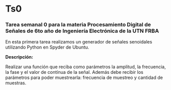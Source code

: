 # Ts0
### Tarea semanal 0 para la materia Procesamiento Digital de Señales de 6to año de Ingeniería Electrónica de la UTN FRBA



En esta primera tarea realizamos un generador de señales senoidales utilizando Python en Spyder de Ubuntu.


**Descripción:**

Realizar una función que reciba como parámetros la amplitud, la frecuencia, la fase y el valor
de contínua de la señal. Además debe recibir los parámetros para poder muestrearla:
frecuencia de muestreo y cantidad de muestras.
